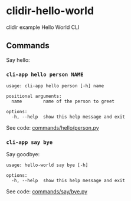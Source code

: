 # clidir-hello-world

clidir example Hello World CLI

## Commands

Say hello:

### `cli-app hello person NAME`

```shell
usage: cli-app hello person [-h] name

positional arguments:
  name        name of the person to greet

options:
  -h, --help  show this help message and exit
```

See code: [commands/hello/person.py](commands/hello/person.py)

### `cli-app say bye`

Say goodbye:

```shell
usage: hello-world say bye [-h]

options:
  -h, --help  show this help message and exit
```

See code: [commands/say/bye.py](commands/say/bye.py)